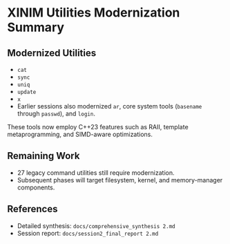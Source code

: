 # XINIM Utilities Modernization Summary

## Modernized Utilities
- `cat`
- `sync`
- `uniq`
- `update`
- `x`
- Earlier sessions also modernized `ar`, core system tools (`basename` through `passwd`), and `login`.

These tools now employ C++23 features such as RAII, template metaprogramming, and SIMD-aware optimizations.

## Remaining Work
- 27 legacy command utilities still require modernization.
- Subsequent phases will target filesystem, kernel, and memory-manager components.

## References
- Detailed synthesis: `docs/comprehensive_synthesis 2.md`
- Session report: `docs/session2_final_report 2.md`
